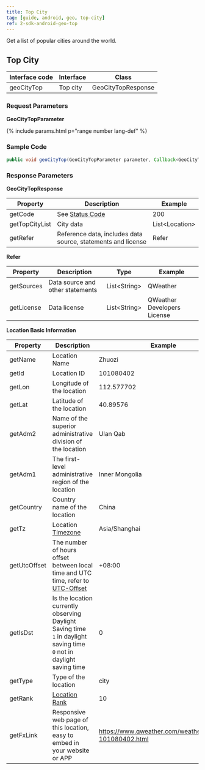 ```yaml
---
title: Top City
tag: [guide, android, geo, top-city]
ref: 2-sdk-android-geo-top
---
```


Get a list of popular cities around the world.


## Top City

| Interface code| Interface  | Class |
| ------------ | ------------- | ------- |
| geoCityTop| Top city  | GeoCityTopResponse |

### Request Parameters

**GeoCityTopParameter**

{% include params.html p="range number lang-def" %}

### Sample Code

```java
public void geoCityTop(GeoCityTopParameter parameter, Callback<GeoCityTopResponse> callback);
```

### Response Parameters

**GeoCityTopResponse**

| Property | Description | Example |
| --------------- | -------- | ------------------------ |
| getCode | See [Status Code](/en/docs/resource/status-code/) | 200 |
| getTopCityList | City data | List&lt;Location&gt; |
| getRefer | Reference data, includes data source, statements and license | Refer |


**Refer**

| Property | Description  |  Type |  Example  |
| ---------- | ----------- | ------------------ | ------------ |
| getSources | Data source and other statements  | List&lt;String&gt; | QWeather     |
| getLicense | Data license     | List&lt;String&gt; | QWeather Developers License |


**Location Basic Information**

| Property | Description | Example |
| ------------ | ------------- | ------------- |
| getName | Location Name | Zhuozi |
| getId | Location ID | 101080402 |
| getLon | Longitude of the location | 112.577702 |
| getLat | Latitude of the location| 40.89576 |
| getAdm2 | Name of the superior administrative division of the location | Ulan Qab |
| getAdm1 | The first-level administrative region of the location | Inner Mongolia |
| getCountry | Country name of the location | China |
| getTz | Location [Timezone](/en/docs/resource/glossary/#timezone) | Asia/Shanghai |
| getUtcOffset | The number of hours offset between local time and UTC time, refer to [UTC-Offset](/en/docs/resource/glossary/#utc-offset) | +08:00 |
| getIsDst | Is the location currently observing Daylight Saving time<br />`1` in daylight saving time <br /> `0` not in daylight saving time | 0 |
| getType | Type of the location | city |
| getRank | [Location Rank](/en/docs/resource/glossary/#rank) | 10 |
| getFxLink | Responsive web page of this location, easy to embed in your website or APP | https://www.qweather.com/weather/zhuozi-101080402.html |

